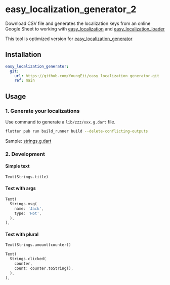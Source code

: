 # easy_localization_generator_2

<!-- [![Pub](https://img.shields.io/pub/v/easy_localization_generator.svg)](https://pub.dev/packages/easy_localization_generator)
![GitHub contributors](https://img.shields.io/github/contributors/rinlv/easy_localization_generator?style=flat-square)
![GitHub license](https://img.shields.io/github/license/rinlv/easy_localization_generator?style=flat-square) -->

Download CSV file and generates the localization keys from an online Google Sheet to working with [easy_localization](https://pub.dev/packages/easy_localization) and [easy_localization_loader](https://pub.dev/packages/easy_localization_loader)

This tool is optimized version for [easy_localization_generator](https://github.com/rinlv/easy_localization_generator)

## Installation

``` yaml
easy_localization_generator:
  git:
    url: https://github.com/YoungEii/easy_localization_generator.git
    ref: main
```

## Usage
### 1. Generate your localizations

Use command to generate a `lib/zzz/xxx.g.dart` file.

``` bash
flutter pub run build_runner build --delete-conflicting-outputs
```

Sample: [strings.g.dart](https://github.com/YoungEii/easy_localization_generator/blob/main/example/lib/localization/strings.g.dart)

### 2. Development
#### Simple text
``` dart
Text(Strings.title)
```
#### Text with args
``` dart
Text(
  Strings.msg(
    name: 'Jack',
    type: 'Hot',
  ),
),
```
#### Text with plural

``` dart
Text(Strings.amount(counter))
```

``` dart
Text(
  Strings.clicked(
    counter,
    count: counter.toString(),
  ),
),
```